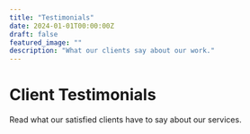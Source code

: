 ```yaml
---
title: "Testimonials"
date: 2024-01-01T00:00:00Z
draft: false
featured_image: ""
description: "What our clients say about our work."
---
```


# Client Testimonials

Read what our satisfied clients have to say about our services.
